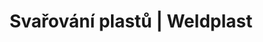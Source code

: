 ---
Filename: "svarovaci-automaty65"
Link: "file:/Users/vinayakpatel/Downloads/www.weldplast.cz/produkty/svarovani-plastu/podlahove-krytiny/svarovaci-automaty65"
product_name: "null"
product_id: "null"
title: "Svařování plastů | Weldplast"
product_desc: ""
product_specs: ""
product_downloads: ""
href: ""
p_desc_2: ""
accessories: ""
similar_products: ""
---